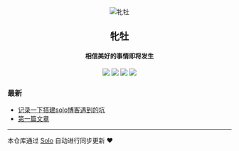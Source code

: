 <p align="center"><img alt="牝牡" src="https://static.b3log.org/images/brand/solo-32.png"></p><h2 align="center">
牝牡
</h2>

<h4 align="center">相信美好的事情即将发生</h4>
<p align="center"><a title="牝牡" target="_blank" href="https://github.com/Z-DogEgg/solo-blog"><img src="https://img.shields.io/github/last-commit/Z-DogEgg/solo-blog.svg?style=flat-square&color=FF9900"></a>
<a title="GitHub repo size in bytes" target="_blank" href="https://github.com/Z-DogEgg/solo-blog"><img src="https://img.shields.io/github/repo-size/Z-DogEgg/solo-blog.svg?style=flat-square"></a>
<a title="Solo Version" target="_blank" href="https://github.com/88250/solo/releases"><img src="https://img.shields.io/badge/solo-3.6.5-f1e05a.svg?style=flat-square&color=blueviolet"></a>
<a title="Hits" target="_blank" href="https://github.com/88250/hits"><img src="https://hits.b3log.org/Z-DogEgg/solo-blog.svg"></a></p>

### 最新

* [记录一下搭建solo博客遇到的坑](http://pinmua.cn/articles/2019/09/19/1568874111832.html)
* [第一篇文章](http://pinmua.cn/articles/2019/09/19/1568871904830.html)



---

本仓库通过 [Solo](https://github.com/88250/solo) 自动进行同步更新 ❤️ 